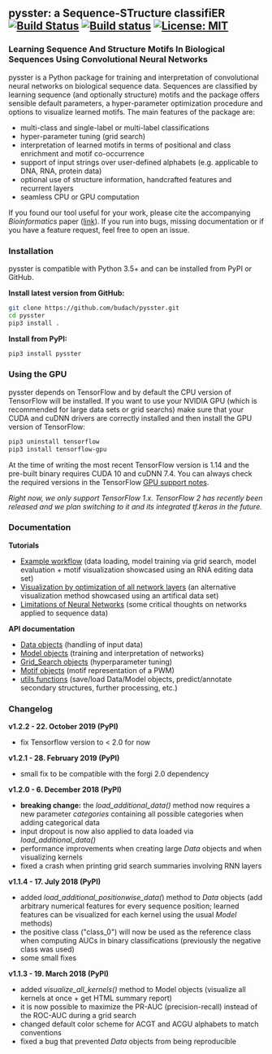 ## pysster: a Sequence-STructure classifiER  [![Build Status](https://travis-ci.org/budach/pysster.svg?branch=master)](https://travis-ci.org/budach/pysster) [![Build status](https://ci.appveyor.com/api/projects/status/b7kkrb0qu5fsanbh/branch/master?svg=true)](https://ci.appveyor.com/project/budach/pysster/branch/master) [![License: MIT](https://img.shields.io/badge/License-MIT-green.svg)](https://opensource.org/licenses/MIT)
### Learning Sequence And Structure Motifs In Biological Sequences Using Convolutional Neural Networks

pysster is a Python package for training and interpretation of convolutional neural networks on biological sequence data. Sequences are classified by learning sequence (and optionally structure) motifs and the package offers sensible default parameters, a hyper-parameter optimization procedure and options to visualize learned motifs. The main features of the package are:

* multi-class and single-label or multi-label classifications
* hyper-parameter tuning (grid search)
* interpretation of learned motifs in terms of positional and class enrichment and motif co-occurrence
* support of input strings over user-defined alphabets (e.g. applicable to DNA, RNA, protein data)
* optional use of structure information, handcrafted features and recurrent layers
* seamless CPU or GPU computation

If you found our tool useful for your work, please cite the accompanying *Bioinformatics* paper ([link](https://academic.oup.com/bioinformatics/advance-article/doi/10.1093/bioinformatics/bty222/4962494)).
If you run into bugs, missing documentation or if you have a feature request, feel free to open an issue.

### Installation

pysster is compatible with Python 3.5+ and can be installed from PyPI or GitHub.

**Install latest version from GitHub:**
```sh
git clone https://github.com/budach/pysster.git
cd pysster
pip3 install .
```
**Install from PyPI:**

```sh
pip3 install pysster
```

### Using the GPU

pysster depends on TensorFlow and by default the CPU version of TensorFlow will be installed. If you want to use your NVIDIA GPU (which is recommended for large data sets or grid searchs) make sure that your CUDA and cuDNN drivers are correctly installed and then install the GPU version of TensorFlow:

```sh
pip3 uninstall tensorflow
pip3 install tensorflow-gpu
```

At the time of writing the most recent TensorFlow version is 1.14 and the pre-built binary requires CUDA 10 and cuDNN 7.4. You can always check the required versions in the TensorFlow [GPU support notes](https://www.tensorflow.org/install/gpu).

*Right now, we only support TensorFlow 1.x. TensorFlow 2 has recently been released and we plan switching to it and its integrated tf.keras in the future.*

### Documentation

**Tutorials**
* [Example workflow](https://github.com/budach/pysster/blob/master/tutorials/workflow_rna_editing.ipynb) (data loading, model training via grid search, model evaluation + motif visualization showcased using an RNA editing data set)
* [Visualization by optimization of all network layers](https://github.com/budach/pysster/blob/master/tutorials/visualize_all_the_things.ipynb) (an alternative visualization method showcased using an artifical data set)
* [Limitations of Neural Networks](https://github.com/budach/pysster/blob/master/tutorials/limitations.md) (some critical thoughts on networks applied to sequence data)

**API documentation**
* [Data objects](https://github.com/budach/pysster/blob/master/docs/Data.md) (handling of input data)
* [Model objects](https://github.com/budach/pysster/blob/master/docs/Model.md) (training and interpretation of networks)
* [Grid_Search objects](https://github.com/budach/pysster/blob/master/docs/Grid_Search.md) (hyperparameter tuning)
* [Motif objects](https://github.com/budach/pysster/blob/master/docs/Motif.md) (motif representation of a PWM)
* [utils functions](https://github.com/budach/pysster/blob/master/docs/utils.md) (save/load Data/Model objects, predict/annotate secondary structures, further processing, etc.)


### Changelog

**v1.2.2 - 22. October 2019 (PyPI)**
* fix Tensorflow version to < 2.0 for now

**v1.2.1 - 28. February 2019 (PyPI)**
* small fix to be compatible with the forgi 2.0 dependency

**v1.2.0 - 6. December 2018 (PyPI)**
* **breaking change:** the *load_additional_data()* method now requires a new parameter *categories* containing all possible categories when adding categorical data
* input dropout is now also applied to data loaded via *load_additional_data()*
* performance improvements when creating large *Data* objects and when visualizing kernels
* fixed a crash when printing grid search summaries involving RNN layers

**v1.1.4 - 17. July 2018 (PyPI)**
* added *load_additional_positionwise_data(*) method to *Data* objects (add arbitrary numerical features for every sequence position; learned features can be visualized for each kernel using the usual *Model* methods)
* the positive class ("class_0") will now be used as the reference class when computing AUCs in binary classifications (previously the negative class was used)
* some small fixes

**v1.1.3 - 19. March 2018 (PyPI)**
* added *visualize_all_kernels()* method to Model objects (visualize all kernels at once + get HTML summary report)
* it is now possible to maximize the PR-AUC (precision-recall) instead of the ROC-AUC during a grid search
* changed default color scheme for ACGT and ACGU alphabets to match conventions
* fixed a bug that prevented *Data* objects from being reproducible
